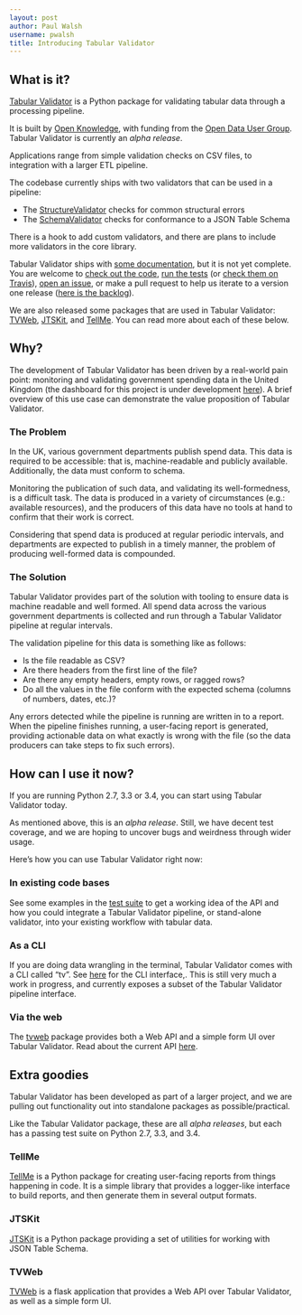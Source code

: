 ```yaml
---
layout: post
author: Paul Walsh
username: pwalsh
title: Introducing Tabular Validator
---
```


## What is it?

[Tabular Validator](https://github.com/okfn/tabular-validator) is a Python package for validating tabular data through a processing pipeline.

It is built by [Open Knowledge](https://okfn.org), with funding from the [Open Data User Group](https://www.gov.uk/government/groups/open-data-user-group). Tabular Validator is currently an *alpha release*.

Applications range from simple validation checks on CSV files, to integration with a larger ETL pipeline.

The codebase currently ships with two validators that can be used in a pipeline:

* The [StructureValidator](https://github.com/okfn/tabular-validator/blob/master/tabular_validator/validators/structure.py) checks for common structural errors
* The [SchemaValidator](https://github.com/okfn/tabular-validator/blob/master/tabular_validator/validators/schema.py) checks for conformance to a JSON Table Schema

There is a hook to add custom validators, and there are plans to include more validators in the core library.

Tabular Validator ships with [some documentation](http://tabular-validator.readthedocs.org/en/latest/), but it is not yet complete. You are welcome to [check out the code](https://github.com/okfn/tabular-validator), [run the tests](https://github.com/okfn/tabular-validator/blob/master/test.sh) (or [check them on Travis](https://travis-ci.org/okfn/tabular-validator)), [open an issue](https://github.com/okfn/tabular-validator/issues), or make a pull request to help us iterate to a version one release ([here is the backlog](https://github.com/okfn/tabular-validator/milestones/Backlog)).

We are also released some packages that are used in Tabular Validator: [TVWeb](https://github.com/okfn/tabular-validator-web), [JTSKit](https://github.com/okfn/jtskit-py), and [TellMe](https://github.com/okfn/tellme). You can read more about each of these below.

## Why?

The development of Tabular Validator has been driven by a real-world pain point: monitoring and validating government spending data in the United Kingdom (the dashboard for this project is under development [here](https://github.com/okfn/spend-publishing-dashboard)). A brief overview of this use case can demonstrate the value proposition of Tabular Validator.

### The Problem

In the UK, various government departments publish spend data. This data is required to be accessible: that is, machine-readable and publicly available. Additionally, the data must conform to schema.

Monitoring the publication of such data, and validating its well-formedness, is a difficult task. The data is produced in a variety of circumstances (e.g.: available resources), and the producers of this data have no tools at hand to confirm that their work is correct.

Considering that spend data is produced at regular periodic intervals, and departments are expected to publish in a timely manner, the problem of producing well-formed data is compounded.

### The Solution

Tabular Validator provides part of the solution with tooling to ensure data is machine readable and well formed. All spend data across the various government departments is collected and run through a Tabular Validator pipeline at regular intervals.

The validation pipeline for this data is something like as follows:

* Is the file readable as CSV?
* Are there headers from the first line of the file?
* Are there any empty headers, empty rows, or ragged rows?
* Do all the values in the file conform with the expected schema (columns of numbers, dates, etc.)?

Any errors detected while the pipeline is running are written in to a report. When the pipeline finishes running, a user-facing report is generated, providing actionable data on what exactly is wrong with the file (so the data producers can take steps to fix such errors).

## How can I use it now?

If you are running Python 2.7, 3.3 or 3.4, you can start using Tabular Validator today.

As mentioned above, this is an *alpha release*. Still, we have decent test coverage, and we are hoping to uncover bugs and weirdness through wider usage.

Here’s how you can use Tabular Validator right now:

### In existing code bases
See some examples in the [test suite](https://github.com/okfn/tabular-validator/tree/master/tests) to get a working idea of the API and how you could integrate a Tabular Validator pipeline, or stand-alone validator, into your existing workflow with tabular data.

### As a CLI
If you are doing data wrangling in the terminal, Tabular Validator comes with a CLI called “tv”. See [here](https://github.com/okfn/tabular-validator/blob/master/tabular_validator/cli/main.py) for the CLI interface,. This is still very much a work in progress, and currently exposes a subset of the Tabular Validator pipeline interface.

### Via the web
The [tvweb](https://github.com/okfn/tabular-validator-web) package provides both a Web API and a simple form UI over Tabular Validator. Read about the current API [here](https://github.com/okfn/tabular-validator-web/blob/master/README.md).

## Extra goodies

Tabular Validator has been developed as part of a larger project, and we are pulling out functionality out into standalone packages as possible/practical.

Like the Tabular Validator package, these are all *alpha releases*, but each has a passing test suite on Python 2.7, 3.3, and 3.4.

### TellMe

[TellMe](https://github.com/okfn/tellme) is a Python package for creating user-facing reports from things happening in code. It is a simple library that provides a logger-like interface to build reports, and then generate them in several output formats.

### JTSKit

[JTSKit](https://github.com/okfn/jtskit-py) is a Python package providing a set of utilities for working with JSON Table Schema.

### TVWeb

[TVWeb](https://github.com/okfn/tabular-validator-web) is a flask application that provides a Web API over Tabular Validator, as well as a simple form UI.
